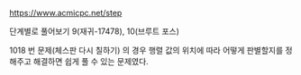https://www.acmicpc.net/step

단계별로 풀어보기 9(재귀-17478), 10(브루트 포스) 

1018 번 문제(체스판 다시 칠하기) 의 경우 행렬 값의 위치에 따라 어떻게 판별할지를 정해주고 해결하면 쉽게 풀 수 있는 문제였다.
